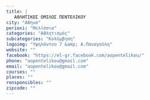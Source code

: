 ```yaml
---
title: |
   ΑΘΛΗΤΙΚΟΣ ΟΜΙΛΟΣ ΠΕΝΤΕΛΙΚΟΥ
city: "Αθήνα"
perioxi: "Μελίσσια"
categories: "Αθλητισμός"
subcategories: "Κολύμβηση"
logoimg: "Υψηλάντου 7 &amp; Α.Παναγούλη"
website: ""
facebook: "https://el-gr.facebook.com/aopentelikou/"
phone: "aopentelikou@gmail.com"
email: "aopentelikou@gmail.com"
courses: ""
places: ""
rensponsibles: ""
zipcode: ""
---
```




